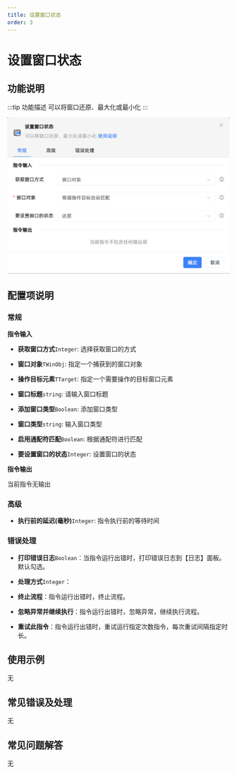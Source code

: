 ```yaml
---
title: 设置窗口状态
order: 3
---
```


# 设置窗口状态

## 功能说明

:::tip 功能描述
可以将窗口还原、最大化或最小化
:::

![设置窗口状态](../../../assets/设置窗口状态_command.png)

## 配置项说明

### 常规

**指令输入**

- **获取窗口方式**`Integer`: 选择获取窗口的方式

- **窗口对象**`TWinObj`: 指定一个捕获到的窗口对象

- **操作目标元素**`TTarget`: 指定一个需要操作的目标窗口元素

- **窗口标题**`string`: 请输入窗口标题

- **添加窗口类型**`Boolean`: 添加窗口类型

- **窗口类型**`string`: 输入窗口类型

- **启用通配符匹配**`Boolean`: 根据通配符进行匹配

- **要设置窗口的状态**`Integer`: 设置窗口的状态


**指令输出**

当前指令无输出

### 高级

- **执行前的延迟(毫秒)**`Integer`: 指令执行前的等待时间

### 错误处理

- **打印错误日志**`Boolean`：当指令运行出错时，打印错误日志到【日志】面板。默认勾选。

- **处理方式**`Integer`：

 - **终止流程**：指令运行出错时，终止流程。

 - **忽略异常并继续执行**：指令运行出错时，忽略异常，继续执行流程。

 - **重试此指令**：指令运行出错时，重试运行指定次数指令，每次重试间隔指定时长。

## 使用示例
无

## 常见错误及处理

无

## 常见问题解答

无

